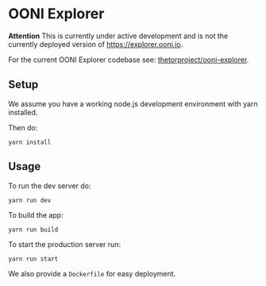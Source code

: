 # OONI Explorer

**Attention** This is currently under active development and is not the
currently deployed version of https://explorer.ooni.io.

For the current OONI Explorer codebase see:
[thetorproject/ooni-explorer](https://github.com/thetorproject/ooni-explorer).

## Setup

We assume you have a working node.js development environment with yarn installed.

Then do:

```
yarn install
```

## Usage

To run the dev server do:

```
yarn run dev
```

To build the app:

```
yarn run build
```

To start the production server run:

```
yarn run start
```

We also provide a `Dockerfile` for easy deployment.
